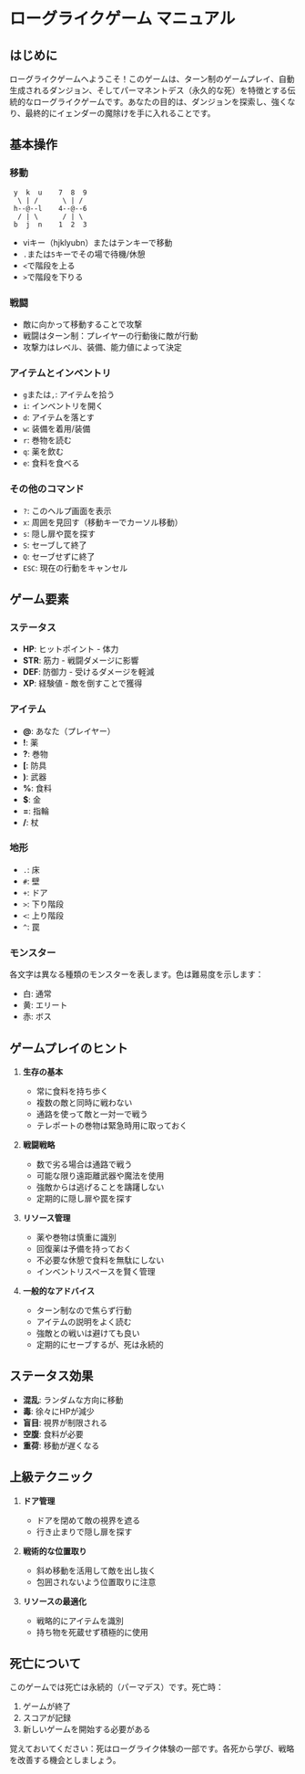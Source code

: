# ローグライクゲーム マニュアル

## はじめに

ローグライクゲームへようこそ！このゲームは、ターン制のゲームプレイ、自動生成されるダンジョン、そしてパーマネントデス（永久的な死）を特徴とする伝統的なローグライクゲームです。あなたの目的は、ダンジョンを探索し、強くなり、最終的にイェンダーの魔除けを手に入れることです。

## 基本操作

### 移動
```
 y  k  u    7  8  9
  \ | /      \ | /
 h--@--l    4--@--6
  / | \      / | \
 b  j  n    1  2  3
```
- viキー（hjklyubn）またはテンキーで移動
- `.`または`5`キーでその場で待機/休憩
- `<`で階段を上る
- `>`で階段を下りる

### 戦闘
- 敵に向かって移動することで攻撃
- 戦闘はターン制：プレイヤーの行動後に敵が行動
- 攻撃力はレベル、装備、能力値によって決定

### アイテムとインベントリ
- `g`または`,`: アイテムを拾う
- `i`: インベントリを開く
- `d`: アイテムを落とす
- `w`: 装備を着用/装備
- `r`: 巻物を読む
- `q`: 薬を飲む
- `e`: 食料を食べる

### その他のコマンド
- `?`: このヘルプ画面を表示
- `x`: 周囲を見回す（移動キーでカーソル移動）
- `s`: 隠し扉や罠を探す
- `S`: セーブして終了
- `Q`: セーブせずに終了
- `ESC`: 現在の行動をキャンセル

## ゲーム要素

### ステータス
- **HP**: ヒットポイント - 体力
- **STR**: 筋力 - 戦闘ダメージに影響
- **DEF**: 防御力 - 受けるダメージを軽減
- **XP**: 経験値 - 敵を倒すことで獲得

### アイテム
- **@**: あなた（プレイヤー）
- **!**: 薬
- **?**: 巻物
- **[**: 防具
- **)**: 武器
- **%**: 食料
- **$**: 金
- **=**: 指輪
- **/**: 杖

### 地形
- `.`: 床
- `#`: 壁
- `+`: ドア
- `>`: 下り階段
- `<`: 上り階段
- `^`: 罠

### モンスター
各文字は異なる種類のモンスターを表します。色は難易度を示します：
- 白: 通常
- 黄: エリート
- 赤: ボス

## ゲームプレイのヒント

1. **生存の基本**
   - 常に食料を持ち歩く
   - 複数の敵と同時に戦わない
   - 通路を使って敵と一対一で戦う
   - テレポートの巻物は緊急時用に取っておく

2. **戦闘戦略**
   - 数で劣る場合は通路で戦う
   - 可能な限り遠距離武器や魔法を使用
   - 強敵からは逃げることを躊躇しない
   - 定期的に隠し扉や罠を探す

3. **リソース管理**
   - 薬や巻物は慎重に識別
   - 回復薬は予備を持っておく
   - 不必要な休憩で食料を無駄にしない
   - インベントリスペースを賢く管理

4. **一般的なアドバイス**
   - ターン制なので焦らず行動
   - アイテムの説明をよく読む
   - 強敵との戦いは避けても良い
   - 定期的にセーブするが、死は永続的

## ステータス効果

- **混乱**: ランダムな方向に移動
- **毒**: 徐々にHPが減少
- **盲目**: 視界が制限される
- **空腹**: 食料が必要
- **重荷**: 移動が遅くなる

## 上級テクニック

1. **ドア管理**
   - ドアを閉めて敵の視界を遮る
   - 行き止まりで隠し扉を探す

2. **戦術的な位置取り**
   - 斜め移動を活用して敵を出し抜く
   - 包囲されないよう位置取りに注意

3. **リソースの最適化**
   - 戦略的にアイテムを識別
   - 持ち物を死蔵せず積極的に使用

## 死亡について

このゲームでは死亡は永続的（パーマデス）です。死亡時：
1. ゲームが終了
2. スコアが記録
3. 新しいゲームを開始する必要がある

覚えておいてください：死はローグライク体験の一部です。各死から学び、戦略を改善する機会としましょう。 
